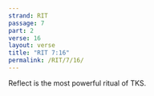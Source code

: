 ```yaml
---
strand: RIT
passage: 7
part: 2
verse: 16
layout: verse
title: "RIT 7:16"
permalink: /RIT/7/16/
---
```

Reflect is the most powerful ritual of TKS.
